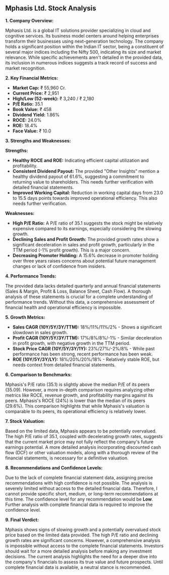 ## Mphasis Ltd. Stock Analysis

**1. Company Overview:**

Mphasis Ltd. is a global IT solutions provider specializing in cloud and cognitive services.  Its business model centers around helping enterprises transform their businesses using next-generation technology.  The company holds a significant position within the Indian IT sector, being a constituent of several major indices including the Nifty 500, indicating its size and market relevance.  While specific achievements aren't detailed in the provided data, its inclusion in numerous indices suggests a track record of success and market recognition.

**2. Key Financial Metrics:**

* **Market Cap:** ₹ 55,960 Cr.
* **Current Price:** ₹ 2,951
* **High/Low (52-week):** ₹ 3,240 / ₹ 2,180
* **P/E Ratio:** 35.1
* **Book Value:** ₹ 458
* **Dividend Yield:** 1.86%
* **ROCE:** 24.0%
* **ROE:** 18.4%
* **Face Value:** ₹ 10.0

**3. Strengths and Weaknesses:**

**Strengths:**

* **Healthy ROCE and ROE:**  Indicating efficient capital utilization and profitability.
* **Consistent Dividend Payout:**  The provided "Other Insights" mention a healthy dividend payout of 61.6%, suggesting a commitment to returning value to shareholders.  This needs further verification with detailed financial statements.
* **Improved Working Capital:**  Reduction in working capital days from 23.0 to 15.5 days points towards improved operational efficiency.  This also needs further verification.

**Weaknesses:**

* **High P/E Ratio:** A P/E ratio of 35.1 suggests the stock might be relatively expensive compared to its earnings, especially considering the slowing growth.
* **Declining Sales and Profit Growth:**  The provided growth rates show a significant deceleration in sales and profit growth, particularly in the TTM period (-1% profit growth). This is a major concern.
* **Decreasing Promoter Holding:** A 15.6% decrease in promoter holding over three years raises concerns about potential future management changes or lack of confidence from insiders.

**4. Performance Trends:**

The provided data lacks detailed quarterly and annual financial statements (Sales & Margin, Profit & Loss, Balance Sheet, Cash Flow).  A thorough analysis of these statements is crucial for a complete understanding of performance trends.  Without this data, a comprehensive assessment of financial health and operational efficiency is impossible.

**5. Growth Metrics:**

* **Sales CAGR (10Y/5Y/3Y/TTM):** 18%/11%/11%/2% - Shows a significant slowdown in sales growth.
* **Profit CAGR (10Y/5Y/3Y/TTM):** 17%/8%/8%/-1% -  Similar deceleration in profit growth, with negative growth in the TTM period.
* **Stock Price CAGR (10Y/5Y/3Y/1Y):** 23%/27%/-2%/8% -  While past performance has been strong, recent performance has been weak.
* **ROE (10Y/5Y/3Y/LY):** 18%/20%/20%/18% - Relatively stable ROE, but needs context from detailed financial statements.

**6. Comparison to Benchmarks:**

Mphasis's P/E ratio (35.1) is slightly above the median P/E of its peers (35.09).  However,  a more in-depth comparison requires analyzing other metrics like ROCE, revenue growth, and profitability margins against its peers.  Mphasis's ROCE (24%) is lower than the median of its peers (29.6%).  This comparison highlights that while Mphasis's valuation is comparable to its peers, its operational efficiency is relatively lower.

**7. Stock Valuation:**

Based on the limited data, Mphasis appears to be potentially overvalued. The high P/E ratio of 35.1, coupled with decelerating growth rates, suggests that the current market price may not fully reflect the company's future earnings potential.  A more detailed analysis incorporating discounted cash flow (DCF) or other valuation models, along with a thorough review of the financial statements, is necessary for a definitive valuation.

**8. Recommendations and Confidence Levels:**

Due to the lack of complete financial statement data, assigning precise recommendations with high confidence is not possible.  The analysis is severely limited without access to the detailed financial data.  Therefore, I cannot provide specific short, medium, or long-term recommendations at this time.  The confidence level for any recommendation would be **Low**.  Further analysis with complete financial data is required to improve the confidence level.

**9. Final Verdict:**

Mphasis shows signs of slowing growth and a potentially overvalued stock price based on the limited data provided.  The high P/E ratio and declining growth rates are significant concerns.  However, a comprehensive analysis is impossible without access to the complete financial statements.  Investors should wait for a more detailed analysis before making any investment decisions.  The current analysis highlights the need for a deeper dive into the company's financials to assess its true value and future prospects.  Until complete financial data is available, a neutral stance is recommended.
